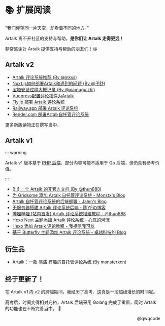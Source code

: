 # 📚 扩展阅读

“我们仰望同一片天空，却看着不同的地方。”

Artalk 离不开社区的支持与帮助，**是你们让 Artalk 走得更远！**

非常感谢对 Artalk 提供支持与帮助的朋友们！😘

## Artalk v2

- [Artalk 评论系统推荐 (By @inkss)](https://inkss.cn/blog/8f37d8c3/)
- [Nuxt.js如何部署Artalk和遇到的问题 (By @子舒)](https://imhan.cn/posts/20220218/)
- [宝塔安装过程大概记录 (By @xiamuguizhi)](https://github.com/ArtalkJS/Artalk/discussions/46)
- [Vuepress配置评论插件为Artalk](https://wiki.eryajf.net/pages/b74c2b/)
- [Fly.io 部署 Artalk 评论系统](https://wayjam.me/posts/artalk-deploy-on-flyio/)
- [Railway.app 部署 Artalk 评论系统](https://blog.moraxyc.com/post/eidb8276/)
- [Render.com 部署Artalk自托管评论系统](https://www.leenhawk.com/posts/3932123804/)

更多新版读物正在撰写当中...

## Artalk v1

::: warning

Artalk v1 版本基于 [PHP 后端](https://github.com/ArtalkJS/ArtalkPHP)，部分内容可能不适用于 Go 后端，但仍具有参考价值。

:::

- [[!!!] 一个 Artalk 的非官方文档 (By @thun888)](https://blog.thun888.xyz/wiki/Artalk/)
- [为 Gridsome 添加 Artalk 自托管评论系统 - Monstx's Blog](https://blog.monsterx.cn/code/use-self-hosted-comment-system-in-gridsome/)
- [Artalk 自托管评论系统的后端部署 - Jalen's Blog](https://blog.jalenchuh.cn/posts/artalk-api-php/)
- [无服务器搭建 Artalk 评论系统后端 - 陈YFの博客](https://blog.cyfan.top/p/480ab6ed.html)
- [哔哩哔哩 [站内首发] Artalk 评论系统搭建教程 - @thun888](https://www.bilibili.com/s/video/BV1954y1E7uP)
- [Hexo Next 主题添加 Artalk 评论系统 - 心底的河流](https://lhy.life/20201126-artalk-next/)
- [Hexo 添加 Artalk 评论教程 - 我相信我可以](https://butterfly.imlete.cn/article/Hexo-Artalk.html)
- [基于 Butterfly 主题添加 Artalk 评论系统 - 卓越科技的 Blog](https://blog.imzykj.cn/posts/93afb348/)


## 衍生品

- [Artalk：一款 ~~简洁~~ 有趣的自托管评论系统 (By monsterxcn)](https://github.com/monsterxcn/Artalk)

## 终于更新了！

在 Artalk v1 向 v2 的跨越期间，我经历了高考，这真是一段超级漫长的时间呢。

高考后，时间变得相对充裕，Artalk 后端采用 Golang 完成了重置，同时 Artalk 的功能也在不断完善当中。 🥳

<p style="text-align: right;">@qwqcode</p>

